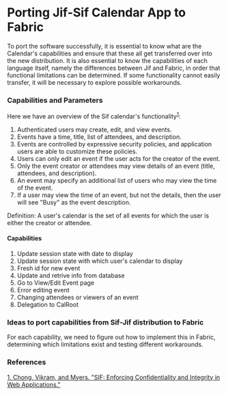 # Porting Jif-Sif Calendar App to Fabric

To port the software successfully, it is essential to know what are the Calendar's capabilities and ensure that these all get transferred over into the new distribution. It is also essential to know the capabilities of each language itself, namely the differences between Jif and Fabric, in order that functional limitations can be determined. If some functionality cannot easily transfer, it will be necessary to explore possible workarounds.

### Capabilities and Parameters
Here we have an overview of the Sif calendar's functionality<sup>[1](https://www.cs.cornell.edu/andru/papers/sif.pdf)</sup>:

  1. Authenticated users may create, edit, and view events.
  2. Events have a time, title, list of attendees, and description.
  3. Events are controlled by expressive security policies, and application users are able to customize these policies.
  4. Users can only edit an event if the user acts for the creator of the event.
  5. Only the event creator or attendees may view details of an event (title, attendees, and description).
  6. An event may specify an additional list of users who may view the time of the event.
  7. If a user may view the time of an event, but not the details, then the user will see "Busy" as the event description.
  
Definition: A user's calendar is the set of all events for which the user is either the creator or attendee. 

#### Capabilities

  1. Update session state with date to display
  2. Update session state with which user's calendar to display
  3. Fresh id for new event
  4. Update and retrive info from database
  5. Go to View/Edit Event page
  6. Error editing event
  7. Changing attendees or viewers of an event
  8. Delegation to CalRoot

### Ideas to port capabilities from Sif-Jif distribution to Fabric
For each capability, we need to figure out how to implement this in Fabric, determining which limitations exist and testing different workarounds.

### References
[1. Chong, Vikram, and Myers. "SIF: Enforcing Confidentiality and Integrity in Web Applications."](https://www.cs.cornell.edu/andru/papers/sif.pdf)
